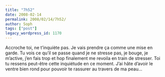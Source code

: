 ```yaml
---
title: "7h52"
date: 2008-02-14
permalink: 2008/02/14/7h52/
author: Soph
tags: ["post"]
legacy_wordpress_id: 1170
---
```


Accroche toi, ne t’inquiète pas. Je vais prendre ça comme une mise en garde. Tu vois ce qu’il se passe quand je ne stresse pas, je bouge, je m’active, j’en fais trop et hop finalement me revoila en train de stresser. Toi tu ressens peut-être cette inquiétude en ce moment. J’ai hâte d’avoir le ventre bien rond pour pouvoir te rassurer au travers de ma peau...

<!-- excerpt -->
